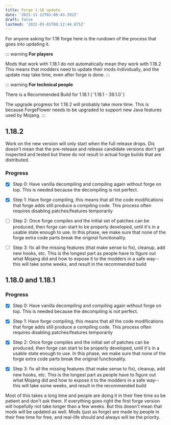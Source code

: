 ```yaml
---
title: Forge 1.18 update
date: '2021-11-12T01:00:43.391Z'
draft: false
lastmod: '2022-03-01T08:12:44.875Z'
---
```


For anyone asking for 1.18 forge here is the rundown of the process that goes into updating it.

::: warning
**For players**

Mods that work with 1.18.1 do not automatically mean they work with 1.18.2
This means that modders need to update their mods individually, and the update may take time, even after forge is done.
:::

::: warning
**For technical people**

There is a Recommended Build for 1.18.1 (˙˙1.18.1 - 39.1.0˙˙)

The upgrade progress for 1.18.2 will probably take more time.
This is because ForgeFlower needs to be upgraded to support new Java features used by Mojang.
:::

## 1.18.2

Work on the new version will only start when the full release drops.
Dis doesn't mean that the pre-release and release candidate versions don't get inspected and tested but these do not result in actual forge builds that are distributed.

### Progress

 - [x] Step 0: Have vanilla decompiling and compiling again without forge on top. This is needed because the decompiling is not perfect.
 - [x] Step 1: Have forge compiling, this means that all the code modifications that forge adds still produce a compiling code. This process often requires disabling patches/features temporarily
 - [ ] Step 2: Once forge compiles and the initial set of patches can be produced, then forge can start to be properly developed, until it's in a usable state enough to use. In this phase, we make sure that none of the forge extra code parts break the original functionality.
 - [ ] Step 3: fix all the missing features (that make sense to fix), cleanup, add new hooks, etc. This is the longest part as people have to figure out what Mojang did and how to expose it to the modders in a safe way-- this will take some weeks, and result in the recommended build



## 1.18.0 and 1.18.1

### Progress

 - [x] Step 0: Have vanilla decompiling and compiling again without forge on top. This is needed because the decompiling is not perfect.
 - [x] Step 1: Have forge compiling, this means that all the code modifications that forge adds still produce a compiling code. This process often requires disabling patches/features temporarily
 - [x] Step 2: Once forge compiles and the initial set of patches can be produced, then forge can start to be properly developed, until it's in a usable state enough to use. In this phase, we make sure that none of the forge extra code parts break the original functionality.
 - [x] Step 3: fix all the missing features (that make sense to fix), cleanup, add new hooks, etc. This is the longest part as people have to figure out what Mojang did and how to expose it to the modders in a safe way-- this will take some weeks, and result in the recommended build


Most of this takes a long time and people are doing it in their free time so be patient and don't ask them.
If everything goes right the first forge version will hopefully not take longer than a few weeks. But this doesn't mean that mods will be updated as well. Mods (just as forge) are made by people in their free time for free, and real-life should and always will be the priority.
